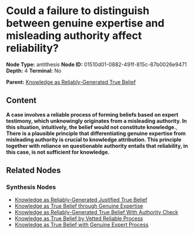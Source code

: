 # Could a failure to distinguish between genuine expertise and misleading authority affect reliability?

**Node Type:** antithesis
**Node ID:** 01510d01-0882-491f-815c-87b0026e9471
**Depth:** 4
**Terminal:** No

**Parent:** [Knowledge as Reliably-Generated True Belief](knowledge-as-reliably-generated-true-belief-synthesis-99798461-63d1-422c-bd78-83e2247b331b.md)

## Content

**A case involves a reliable process of forming beliefs based on expert testimony, which unknowingly originates from a misleading authority. In this situation, intuitively, the belief would not constitute knowledge.**, **There is a plausible principle that differentiating genuine expertise from misleading authority is crucial to knowledge attribution. This principle together with reliance on questionable authority entails that reliability, in this case, is not sufficient for knowledge.**

## Related Nodes

### Synthesis Nodes

- [Knowledge as Reliably-Generated Justified True Belief](knowledge-as-reliably-generated-justified-true-belief-synthesis-789e1563-7cd1-419c-94f3-982ad92816f0.md)
- [Knowledge as True Belief through Genuine Expertise](knowledge-as-true-belief-through-genuine-expertise-synthesis-f6ba3353-424f-491e-affb-314fb2649bf6.md)
- [Knowledge as Reliably-Generated True Belief With Authority Check](knowledge-as-reliably-generated-true-belief-with-authority-check-synthesis-f475df2d-989d-493a-bd23-2ed75ad844e2.md)
- [Knowledge as True Belief by Vetted Reliable Process](knowledge-as-true-belief-by-vetted-reliable-process-synthesis-d48daafb-6230-492e-a424-76a06a9b2362.md)
- [Knowledge as True Belief with Genuine Expert Process](knowledge-as-true-belief-with-genuine-expert-process-synthesis-85b1425b-dc64-4ec2-a1c8-cceec5c56085.md)
